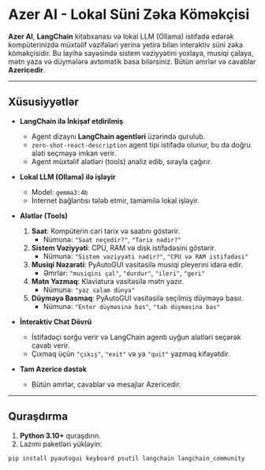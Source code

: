 # Azer AI - Lokal Süni Zəka Köməkçisi

**Azer AI**, **LangChain** kitabxanası və lokal LLM (Ollama) istifadə edərək kompüterinizdə müxtəlif vəzifələri yerinə yetirə bilən interaktiv süni zəka köməkçisidir. Bu layihə sayəsində sistem vəziyyətini yoxlaya, musiqi çalaya, mətn yaza və düymələrə avtomatik basa bilərsiniz. Bütün əmrlər və cavablar **Azericedir**.

---

## Xüsusiyyətlər

- **LangChain ilə İnkişaf etdirilmiş**  
  - Agent dizaynı **LangChain agentləri** üzərində qurulub.  
  - `zero-shot-react-description` agent tipi istifadə olunur, bu da doğru aləti seçməyə imkan verir.  
  - Agent müxtəlif alətləri (tools) analiz edib, sırayla çağırır.

- **Lokal LLM (Ollama) ilə işləyir**  
  - Model: `gemma3:4b`  
  - İnternet bağlantısı tələb etmir, tamamilə lokal işləyir.  

- **Alətlər (Tools)**
  1. **Saat**: Kompüterin cari tarix və saatını göstərir.  
     - Nümunə: `"Saat neçedir?"`, `"Tarix nədir?"`  
  2. **Sistem Vəziyyəti**: CPU, RAM və disk istifadəsini göstərir.  
     - Nümunə: `"Sistem vəziyyəti nədir?"`, `"CPU və RAM istifadəsi"`  
  3. **Musiqi Nəzarəti**: PyAutoGUI vasitəsilə musiqi pleyerini idarə edir.  
     - Əmrlər: `"musiqini çal"`, `"durdur"`, `"ileri"`, `"geri"`  
  4. **Mətn Yazmaq**: Klaviatura vasitəsilə mətn yazır.  
     - Nümunə: `"yaz salam dünya"`  
  5. **Düyməyə Basmaq**: PyAutoGUI vasitəsilə seçilmiş düyməyə basır.  
     - Nümunə: `"Enter düyməsinə bas"`, `"tab düyməsinə bas"`  

- **İnteraktiv Chat Dövrü**  
  - İstifadəçi sorğu verir və LangChain agenti uyğun alətləri seçərək cavab verir.  
  - Çıxmaq üçün `"çıkış"`, `"exit"` və ya `"quit"` yazmaq kifayətdir.

- **Tam Azerice dəstək**  
  - Bütün əmrlər, cavablar və mesajlar Azericedir.  

---

## Quraşdırma

1. **Python 3.10+** quraşdırın.  
2. Lazımi paketləri yükləyin:
```bash
pip install pyautogui keyboard psutil langchain langchain_community
